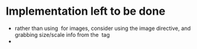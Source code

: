 # Implementation left to be done

* rather than using ![]() for images, consider using the image directive, and grabbing size/scale info from the <img> tag
* 